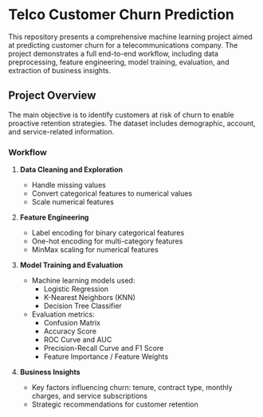 # Telco Customer Churn Prediction

This repository presents a comprehensive machine learning project aimed at predicting customer churn for a telecommunications company. The project demonstrates a full end-to-end workflow, including data preprocessing, feature engineering, model training, evaluation, and extraction of business insights.

## Project Overview

The main objective is to identify customers at risk of churn to enable proactive retention strategies. The dataset includes demographic, account, and service-related information.

### Workflow

1. **Data Cleaning and Exploration**
   - Handle missing values
   - Convert categorical features to numerical values
   - Scale numerical features

2. **Feature Engineering**
   - Label encoding for binary categorical features
   - One-hot encoding for multi-category features
   - MinMax scaling for numerical features

3. **Model Training and Evaluation**
   - Machine learning models used:
     - Logistic Regression
     - K-Nearest Neighbors (KNN)
     - Decision Tree Classifier
   - Evaluation metrics:
     - Confusion Matrix
     - Accuracy Score
     - ROC Curve and AUC
     - Precision-Recall Curve and F1 Score
     - Feature Importance / Feature Weights

4. **Business Insights**
   - Key factors influencing churn: tenure, contract type, monthly charges, and service subscriptions
   - Strategic recommendations for customer retention
